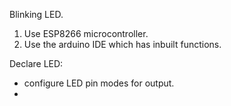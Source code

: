 Blinking LED.

1.  Use ESP8266 microcontroller.
2. Use the arduino IDE which has inbuilt functions.


Declare LED: 
- configure LED pin modes for output.
-
